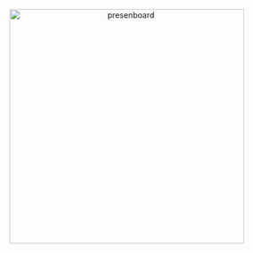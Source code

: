 <div align="center">
<img width="421" alt="presenboard" src="https://user-images.githubusercontent.com/59218001/77263083-f0fcef80-6cda-11ea-8141-9b38a2e227d4.png"></div>
